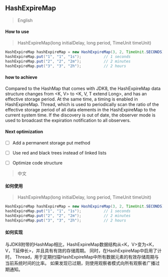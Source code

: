 ## HashExpireMap


> English

#### How to use

> HashExpireMap(long initialDelay, long period, TimeUnit timeUnit)

```java
HashExpireMap hashExpireMap = new HashExpireMap(3, 2, TimeUnit.SECONDS);
hashExpireMap.put("1", "1", "1s");          // 1 seconds
hashExpireMap.put("2", "2", "2m");          // 2 minutes
hashExpireMap.put("3", "3", "2h");          // 2 hours
```

#### how to achieve

Compared to the HashMap that comes with JDK8, the HashExpireMap data structure changes from <K, V> to <K, V, T extend Long>, and has an effective storage period. At the same time, a timing is enabled in HashExpireMap. Thread, which is used to periodically scan the ratio of the effective storage period of all data elements in the HashExpireMap to the current system time. If the discovery is out of date, the observer mode is used to broadcast the expiration notification to all observers.

#### Next optimization

- [ ] Add a permanent storage put method
- [ ] Use red and black trees instead of linked lists
- [ ] Optimize code structure



> 中文

#### 如何使用

> HashExpireMap(long initialDelay, long period, TimeUnit timeUnit)

```java
HashExpireMap hashExpireMap = new HashExpireMap(3, 2, TimeUnit.SECONDS);
hashExpireMap.put("1", "1", "1s");          // 1 seconds
hashExpireMap.put("2", "2", "2m");          // 2 minutes
hashExpireMap.put("3", "3", "2h");          // 2 hours
```

#### 如何实现

与JDK8附带的HashMap相比，HashExpireMap数据结构从<K，V>变为<K，V，T延伸长>，并且具有有效的存储周期。 同时，在HashExpireMap中启用了计时。 Thread，用于定期扫描HashExpireMap中所有数据元素的有效存储周期与当前系统时间的比率。 如果发现已过期，则使用观察者模式向所有观察者广播过期通知。